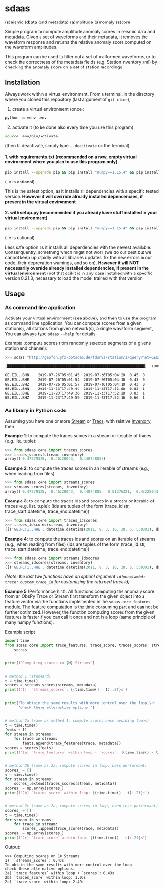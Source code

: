 # sdaas

(**s**)eismic (**d**)ata (and metadata) (**a**)mplitude (**a**)nomaly (**s**)core


Simple program to compute amplitude anomaly scores in seismic data and metadata.
Given a set of waveforms and their metadata, it removes the waveform response
and returns the relative anomaly score computed on the waveform amplitudes.

This program can be used to filter out a set of  malformed waveforms,
or to check the correctness of the metadata fields (e.g. Station inventory xml)
by checking the anomaly score on a set of station recordings.



## Installation

Always work within a virtual environment. From a terminal, in the directory
where you cloned this repository (last argument of `git clone`),

1. create a virtual environment (once):

```bash
python -m venv .env
```

2. activate it (to be done also every time you use this program):
```bash
source .env/bin/activate
```
(then to deactivate, simply type ... `deactivate` on the terminal). 

#### 1. with requirements.txt (recommended on a new, empty virtual environment where you plan to use this program only)

```bash
pip install --upgrade pip && pip install "numpy==1.15.4" && pip install -r ./requirements.txt && pip install -e .
```
(-e is optional)

This is the safest option, as it installs all dependencies with a specific tested version.
**However it will override already installed dependencies, if present in the virtual environment**


#### 2. with setup.py (recommended if you already have stuff installed in your virtual environment)

```bash
pip install --upgrade pip && pip install "numpy>=1.15.4" && pip install -e .
```
(-e is optional)

Less safe option as it installs all dependencies with the newest available.
Consenquently, something which might not work (we do our best but we cannot keep
up rapidly with all libraries updates, fix the new errors in our code, their
deprecation warnings, and so on). **However it will NOT necessarily override
already installed dependencies, if present in the virtual environment**
(not that scikit is in any case installed with a specific version 0.21.3,
necessary to load the model trained with that version)


## Usage


### As command line application

Activate your virtual environment (see above), and then to use the program
as command line application. You can compute scores from a given station(s), all stations
from given network(s), a single waveform segment,  You can always type `sdaas --help` for details


Example (compute scores from randomly selected segments of a givens station and channel):

```bash
>>> sdaas "http://geofon.gfz-potsdam.de/fdsnws/station/1/query?net=GE&sta=BKB&cha=BH?&start=2016-01-01&level=response" -v -c -th 0.7

[███████████████████████████████████████████████████████████████]  100%  0d 00:00:00

GE.EIL..BHN    2019-07-26T05:01:45  2019-07-26T05:04:20  0.45  0
GE.EIL..BHE    2019-07-26T05:01:54  2019-07-26T05:04:10  0.43  0
GE.EIL..BHZ    2019-07-26T05:01:57  2019-07-26T05:04:10  0.43  0
GE.EIL..BHN    2019-11-23T17:49:44  2019-11-23T17:52:00  0.83  1
GE.EIL..BHE    2019-11-23T17:49:36  2019-11-23T17:52:28  0.83  1
GE.EIL..BHZ    2019-11-23T17:49:59  2019-11-23T17:52:16  0.66  1
```

### As library in Python code
Assuming you have one or more [Stream](https://docs.obspy.org/packages/autogen/obspy.core.stream.Stream.html)
or [Trace](https://docs.obspy.org/packages/autogen/obspy.core.trace.Trace.html),
with relative [Inventory](https://docs.obspy.org/packages/obspy.core.inventory.html), then

**Example 1**: to compute the traces scores in a stream or iterable of traces (e.g. list. tuple):

```python
>>> from sdaas.core import traces_scores
>>> traces_scores(stream, inventory)
array([ 0.47279325,  0.46220043,  0.44874805])
```

**Example 2**: to compute the traces scores in an iterable of streams (e.g., when reading from files)

```python
>>> from sdaas.core import streams_scores
>>> streams_scores(streams, inventory)
array([ 0.47279325,  0.46220043,  0.44874805,  0.51276321,  0.43225043, 0.74856103])
```

**Example 3**: to compute the traces ids and scores in a stream or iterable of traces (e.g. list. tuple):
(ids are tuples of the form (trace_id:str, trace_start:datetime, trace_end:datetime))

```python
>>> from sdaas.core import traces_idscores
>>> traces_idscores(stream, inventory)
([('GE.FLT1..HHE', datetime.datetime(2011, 9, 3, 16, 38, 5, 550001), datetime.datetime(2011, 9, 3, 16, 40, 5, 450001)), ... ], array([ 0.47279325, ... ]))
```

**Example 4**: to compute the traces ids and scores on an iterable of streams (e.g., when reading from files)
(ids are tuples of the form (trace_id:str, trace_start:datetime, trace_end:datetime))

```python
>>> from sdaas.core import streams_idscores
>>> streams_idscores(streams, inventory)
([('GE.FLT1..HHE', datetime.datetime(2011, 9, 3, 16, 38, 5, 550001), datetime.datetime(2011, 9, 3, 16, 40, 5, 450001)), ... ], array([ 0.47279325, ... ]))
```

*(Note: the last two functions have an optionl argument `idfunc=lambda trace: custom_trace_id` for customizing the returned trace id)*


**Example 5** (Performance hint):
All functions computing the anomaly score from an ObsPy Trace or Stream
first transform the given object into a feature vector via
the functions implemented in the `sdaas.core.features` module. The feature computation
is the time consuming part and can not be further optimized. However, the function computing scores
from the given features is faster if you can call it once 
and not in a loop (same principle of many numpy functions).

Example script

```python
import time
from sdaas.core import trace_features, trace_score, traces_scores, streams_scores,\
    scores 


print(f"Computing scores on {N} Streams")


# method 1 (standard)
t = time.time()
scores = streams_scores(streams, metadata)
print(f'1)  `streams_scores`: {(time.time() - t):.2f}s')


print('To obtain the same results with more control over the loop,\n'
      'check these alternative options:')


# method 2a (same as method 1, compute scores once avoiding loops)
t = time.time()
feats = []
for stream in streams:
    for trace in stream:
        feats.append(trace_features(trace, metadata))
scores = scores(feats)
print(f'2a) `trace_features` within loop + `scores`: {(time.time() - t):.2f}s')


# method 2b (same as 2a, compute scores in loop. Less performant)
scores_ = []
t = time.time()
for stream in streams:
    scores_.extend(traces_scores(stream, metadata))
scores_ = np.array(scores_)
print(f'2b) `traces_score` within loop: {(time.time() - t):.2f}s')


# method 2c (same as 2a, compute scores in loop, even less performant)
scores_ = []
t = time.time()
for stream in streams:
    for trace in stream:
        scores_.append(trace_score(trace, metadata))
scores_ = np.array(scores_)
print(f'2c) `trace_score` within loop: {(time.time() - t):.2f}s')
```

Output:

```
>>> Computing scores on 10 Streams
1)  `streams_scores`: 0.43s
To obtain the same results with more control over the loop,
check these alternative options:
2a) `trace_features` within loop + `scores`: 0.43s
2b) `traces_score` within loop: 1.06s
2c) `trace_score` within loop: 2.49s
```
